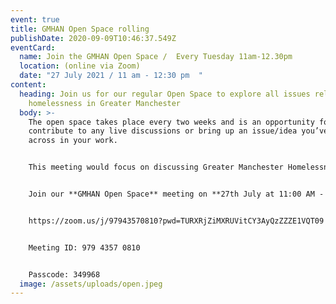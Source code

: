 ```yaml
---
event: true
title: GMHAN Open Space rolling
publishDate: 2020-09-09T10:46:37.549Z
eventCard:
  name: Join the GMHAN Open Space /  Every Tuesday 11am-12.30pm
  location: (online via Zoom)
  date: "27 July 2021 / 11 am - 12:30 pm  "
content:
  heading: Join us for our regular Open Space to explore all issues related to
    homelessness in Greater Manchester
  body: >-
    The open space takes place every two weeks and is an opportunity for you to
    contribute to any live discussions or bring up an issue/idea you’ve come
    across in your work.


    This meeting would focus on discussing Greater Manchester Homelessness Prevention Strategy's draft that went out for public consultation. 


    Join our **GMHAN Open Space** meeting on **27th July at 11:00 AM - 12:30 PM** 


    https://zoom.us/j/97943570810?pwd=TURXRjZiMXRUVitCY3AyQzZZZE1VQT09


    Meeting ID: 979 4357 0810


    Passcode: 349968
  image: /assets/uploads/open.jpeg
---
```

